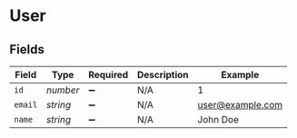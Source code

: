 # User


## Fields

| Field              | Type               | Required           | Description        | Example            |
| ------------------ | ------------------ | ------------------ | ------------------ | ------------------ |
| `id`               | *number*           | :heavy_minus_sign: | N/A                | 1                  |
| `email`            | *string*           | :heavy_minus_sign: | N/A                | user@example.com   |
| `name`             | *string*           | :heavy_minus_sign: | N/A                | John Doe           |